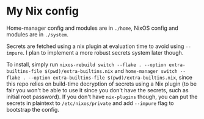 # My Nix config

Home-manager config and modules are in `./home`, NixOS config and
modules are in `./system`.

Secrets are fetched using a nix plugin at evaluation time to avoid using
`--impure`. I plan to implement a more robust secrets system later
though.

To install, simply run `nixos-rebuild switch --flake . --option
extra-builtins-file $(pwd)/extra-builtins.nix` and
`home-manager switch --flake . --option extra-builtins-file
$(pwd)/extra-builtins.nix`, since this repo relies on build-time
decryption of secrets using a Nix plugin (to be fair you won't be able
to use it since you don't have the secrets, such as initial root
password). If you don't have `nix-plugins` though, you can put the
secrets in plaintext to `/etc/nixos/private` and add `--impure` flag to
bootstrap the config.

